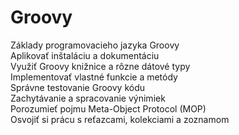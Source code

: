 # Groovy

Základy programovacieho jazyka Groovy\
Aplikovať inštaláciu a dokumentáciu\
Využiť Groovy knižnice a rôzne dátové typy\
Implementovať vlastné funkcie a metódy\
Správne testovanie Groovy kódu\
Zachytávanie a spracovanie výnimiek\
Porozumieť pojmu Meta-Object Protocol (MOP)\
Osvojiť si prácu s reťazcami, kolekciami a zoznamom

